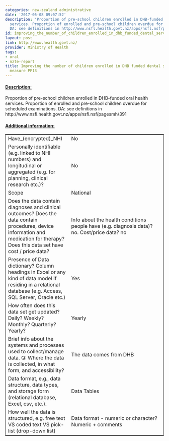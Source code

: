 ```yaml
---
categories: new-zealand administrative
date: '2017-05-08 09:07:52'
description: 'Proportion of pre-school children enrolled in DHB-funded oral health
  services. Proportion of enrolled and pre-school children overdue for scheduled examinations.
  DA: see definitions in http://www.nsfl.health.govt.nz/apps/nsfl.nsf/pagesmh/391'
id: improving_the_number_of_children_enrolled_in_dhb_funded_dental_services_performance_measure_pp13
layout: post
link: http://www.health.govt.nz/
provider: Ministry of Health
tags:
- oral
- nzte-report
title: Improving the number of children enrolled in DHB funded dental services (performance
  measure PP13
---
```



 <h4> <u>Description:</u> </h4>
Proportion of pre-school children enrolled in DHB-funded oral health services. Proportion of enrolled and pre-school children overdue for scheduled examinations. DA: see definitions in http://www.nsfl.health.govt.nz/apps/nsfl.nsf/pagesmh/391
 <h4> <u>Additional information:</u> </h4>
 <table style="border: 1px solid">
 <tr> <td width="40%">Have_(encrypted)_NHI</td> <td>No</td> </tr>
 <tr> <td width="40%">Personally identifiable (e.g. linked to NHI numbers) and longitudinal or aggregated (e.g. for planning, clinical research etc.)?</td> <td>No</td> </tr>
 <tr> <td width="40%">Scope</td> <td>National</td> </tr>
 <tr> <td width="40%">Does the data contain diagnoses and clinical outcomes?
Does the data contain procedures, device information and medication for therapy?
Does this data set have cost / price data?</td> <td>Info about the health conditions people have (e.g. diagnosis data)? no. Cost/price data? no</td> </tr>
 <tr> <td width="40%">Presence of Data dictionary? Column headings in Excel or any kind of data model if residing in a relational database (e.g. Access, SQL Server, Oracle etc.) </td> <td>Yes</td> </tr>
 <tr> <td width="40%">How often does this data set get updated? Daily? Weekly? Monthly? Quarterly? Yearly?</td> <td>Yearly</td> </tr>
 <tr> <td width="40%">Brief info about the systems and processes used to collect/manage data. Q: Where the data is collected, in what form, and accessibility?</td> <td>The data comes from DHB</td> </tr>
 <tr> <td width="40%">Data format, e.g., data structure, data types, and storage form (relational database, Excel, csv, etc.).</td> <td>Data Tables</td> </tr>
 <tr> <td width="40%">How well the data is structured, e.g. free text VS coded text VS pick-list (drop-down list)</td> <td>Data format - numeric or character? Numeric + comments</td> </tr>
 </table>